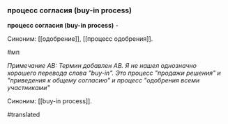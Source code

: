 ### процесс согласия (buy-in process)

**процесс согласия (buy-in process)** -

Синоним: [[одобрение]], [[процесс одобрения]].

#мп

*Примечание АВ: Термин добавлен АВ. Я не нашел однозначно хорошего перевода слова "buy-in". Это процесс "продажи решения" и "приведения к общему согласию" и процесс "одобрения всеми участниками"*

Синоним: [[buy-in process]].

#translated
